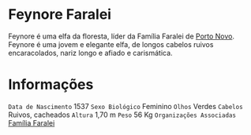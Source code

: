<!-- TITLE: Feynore Faralei -->
<!-- SUBTITLE: Visão geral sobre Feynore Faralei -->

# Feynore Faralei
Feynore é uma elfa da floresta, líder da Família Faralei de [Porto Novo](http://localhost/lugares/plano-material/drafeon/sudeste-de-drafeon/porto-novo#porto-novo). Feynore é uma jovem e elegante elfa, de longos cabelos ruivos encaracolados, nariz longo e afiado e carismática.

# Informações
`Data de Nascimento` 1537 
`Sexo Biológico` Feminino
`Olhos` Verdes
`Cabelos` Ruivos, cacheados
`Altura` 1,70 m
`Peso` 56 Kg
`Organizações Associadas` [Família Faralei](http://localhost/faccoes/faccoes-familiares/familia-faralei#familia-faralei)

